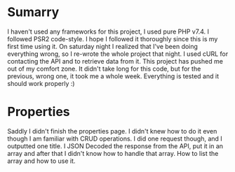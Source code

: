 # Sumarry
I haven't used any frameworks for this project, I used pure PHP v7.4.
I followed PSR2 code-style. I hope I followed it thoroughly since this is my first time using it.
On saturday night I realized that I've been doing everything wrong, so I re-wrote the whole project that night. I used cURL for contacting the API and to retrieve data from it. This project has pushed me out of my comfort zone. It didn't take long for this code, but for the previous, wrong one, it took me a whole week. Everything is tested and it should work properly :)
# Properties
Saddly I didn't finish the properties page. I didn't knew how to do it even though I am familiar with CRUD operations. I did one request though, and I outputted one title. I JSON Decoded the response from the API, put it in an array and after that I didn't know how to handle that array. How to list the array and how to use it.


